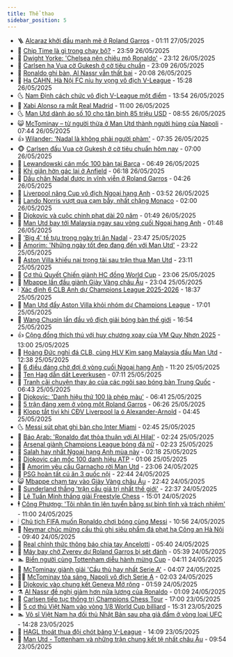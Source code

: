 ```yaml
---
title: Thể thao
sidebar_position: 5
---
```


<!-- vnexpress-the-thao:START -->
- 🪜 [Alcaraz khởi đầu mạnh mẽ ở Roland Garros](https://vnexpress.net/alcaraz-khoi-dau-manh-me-o-roland-garros-4890869.html) - 01:11 27/05/2025
- 🦩 [Chip Time là gì trong chạy bộ?](https://vnexpress.net/chip-time-la-gi-trong-chay-bo-4888074.html) - 23:59 26/05/2025
- 🧰 [Dwight Yorke: &#39;Chelsea nên chiêu mộ Ronaldo&#39;](https://vnexpress.net/dwight-yorke-chelsea-nen-chieu-mo-ronaldo-4890771.html) - 23:12 26/05/2025
- 🤗 [Carlsen hạ Vua cờ Gukesh ở cờ tiêu chuẩn](https://vnexpress.net/carlsen-ha-vua-co-gukesh-o-co-tieu-chuan-4890846.html) - 23:09 26/05/2025
- 🥳 [Ronaldo ghi bàn, Al Nassr vẫn thất bại](https://vnexpress.net/ronaldo-ghi-ban-al-nassr-van-that-bai-4890847.html) - 20:08 26/05/2025
- 🦣 [Hạ CAHN, Hà Nội FC níu hy vọng vô địch V-League](https://vnexpress.net/ha-cahn-ha-noi-fc-niu-hy-vong-vo-dich-v-league-4890826.html) - 15:28 26/05/2025
- 🌜 [Nam Định cách chức vô địch V-League một điểm](https://vnexpress.net/nam-dinh-cach-chuc-vo-dich-v-league-mot-diem-4890794.html) - 13:54 26/05/2025
- 🫶 [Xabi Alonso ra mắt Real Madrid](https://vnexpress.net/xabi-alonso-ra-mat-real-madrid-4890772.html) - 11:00 26/05/2025
- 🌜 [Man Utd dành áo số 10 cho tân binh 85 triệu USD](https://vnexpress.net/man-utd-danh-ao-so-10-cho-tan-binh-85-trieu-usd-4890654.html) - 08:55 26/05/2025
- 😺 [McTominay – từ người thừa ở Man Utd thành người hùng của Napoli](https://vnexpress.net/mctominay-tu-nguoi-thua-o-man-utd-thanh-nguoi-hung-cua-napoli-4890617.html) - 07:44 26/05/2025
- 👍 [Wilander: &#39;Nadal là không phải người phàm&#39;](https://vnexpress.net/wilander-nadal-la-khong-phai-nguoi-pham-4890575.html) - 07:35 26/05/2025
- 🐵 [Carlsen đấu Vua cờ Gukesh ở cờ tiêu chuẩn hôm nay](https://vnexpress.net/carlsen-dau-vua-co-gukesh-o-co-tieu-chuan-hom-nay-4890392.html) - 07:00 26/05/2025
- 💫 [Lewandowski cán mốc 100 bàn tại Barca](https://vnexpress.net/lewandowski-can-moc-100-ban-tai-barca-4890588.html) - 06:49 26/05/2025
- 🦆 [Khi giận hờn gác lại ở Anfield](https://vnexpress.net/khi-gian-hon-gac-lai-o-anfield-4890600.html) - 06:18 26/05/2025
- 🙉 [Dấu chân Nadal được in vĩnh viễn ở Roland Garros](https://vnexpress.net/dau-chan-nadal-duoc-in-vinh-vien-o-roland-garros-4890488.html) - 04:26 26/05/2025
- 📝 [Liverpool nâng Cup vô địch Ngoại hạng Anh](https://vnexpress.net/liverpool-nang-cup-vo-dich-ngoai-hang-anh-4890540.html) - 03:52 26/05/2025
- 💯 [Lando Norris vượt qua cạm bẫy, nhất chặng Monaco](https://vnexpress.net/lando-norris-vuot-qua-cam-bay-nhat-chang-monaco-4890539.html) - 02:00 26/05/2025
- 🌈 [Djokovic và cuộc chinh phạt dài 20 năm](https://vnexpress.net/djokovic-va-cuoc-chinh-phat-dai-20-nam-4890397.html) - 01:49 26/05/2025
- 🦩 [Man Utd bay tới Malaysia ngay sau vòng cuối Ngoại hạng Anh](https://vnexpress.net/man-utd-bay-toi-malaysia-ngay-sau-vong-cuoi-ngoai-hang-anh-4890395.html) - 01:48 26/05/2025
- 🐲 [&#39;Big 4&#39; tề tựu trong ngày tri ân Nadal](https://vnexpress.net/big-4-te-tuu-trong-ngay-tri-an-nadal-4890408.html) - 23:47 25/05/2025
- 🌁 [Amorim: &#39;Những ngày tốt đẹp đang đến với Man Utd&#39;](https://vnexpress.net/amorim-nhung-ngay-tot-dep-dang-den-voi-man-utd-4890401.html) - 23:22 25/05/2025
- 💯 [Aston Villa khiếu nại trọng tài sau trận thua Man Utd](https://vnexpress.net/aston-villa-khieu-nai-trong-tai-sau-tran-thua-man-utd-4890396.html) - 23:11 25/05/2025
- 🌝 [Cơ thủ Quyết Chiến giành HC đồng World Cup](https://vnexpress.net/co-thu-quyet-chien-gianh-hc-dong-world-cup-4890390.html) - 23:06 25/05/2025
- 🤖 [Mbappe lần đầu giành Giày Vàng châu Âu](https://vnexpress.net/mbappe-lan-dau-gianh-giay-vang-chau-au-4890388.html) - 23:04 25/05/2025
- 🕯 [Xác định 6 CLB Anh dự Champions League 2025-2026](https://vnexpress.net/xac-dinh-6-clb-anh-du-champions-league-2025-2026-4890387.html) - 18:37 25/05/2025
- 🧰 [Man Utd đẩy Aston Villa khỏi nhóm dự Champions League](https://vnexpress.net/man-utd-day-aston-villa-khoi-nhom-du-champions-league-4890383.html) - 17:01 25/05/2025
- 🥳 [Wang Chuqin lần đầu vô địch giải bóng bàn thế giới](https://vnexpress.net/wang-chuqin-lan-dau-vo-dich-giai-bong-ban-the-gioi-4890380.html) - 16:54 25/05/2025
- 👍 [Cộng đồng thích thú với huy chương xoay của VM Quy Nhơn 2025](https://vnexpress.net/cong-dong-thich-thu-voi-huy-chuong-xoay-cua-vm-quy-nhon-2025-4890322.html) - 13:00 25/05/2025
- 💪 [Hoàng Đức nghỉ đá CLB, cùng HLV Kim sang Malaysia đấu Man Utd](https://vnexpress.net/hoang-duc-nghi-da-clb-cung-hlv-kim-sang-malaysia-dau-man-utd-4890337.html) - 12:38 25/05/2025
- 👹 [6 điều đáng chờ đợi ở vòng cuối Ngoại hạng Anh](https://vnexpress.net/6-dieu-dang-cho-doi-o-vong-cuoi-ngoai-hang-anh-4890320.html) - 11:20 25/05/2025
- 🧰 [Ten Hag dẫn dắt Leverkusen](https://vnexpress.net/ten-hag-dan-dat-leverkusen-4890274.html) - 07:11 25/05/2025
- 🚀 [Tranh cãi chuyện thay áo của các ngôi sao bóng bàn Trung Quốc](https://vnexpress.net/tranh-cai-chuyen-thay-ao-cua-cac-ngoi-sao-bong-ban-trung-quoc-4890261.html) - 06:43 25/05/2025
- 🎃 [Djokovic: &#39;Danh hiệu thứ 100 là phép màu&#39;](https://vnexpress.net/djokovic-danh-hieu-thu-100-la-phep-mau-4890272.html) - 06:41 25/05/2025
- 🧰 [5 trận đáng xem ở vòng một Roland Garros](https://vnexpress.net/5-tran-dang-xem-o-vong-mot-roland-garros-4890270.html) - 06:26 25/05/2025
- 👀 [Klopp tắt tivi khi CĐV Liverpool la ó Alexander-Arnold](https://vnexpress.net/klopp-tat-tivi-khi-cdv-liverpool-la-o-alexander-arnold-4890197.html) - 04:45 25/05/2025
- 🌜 [Messi sút phạt ghi bàn cho Inter Miami](https://vnexpress.net/messi-sut-phat-ghi-ban-cho-inter-miami-4890223.html) - 02:45 25/05/2025
- 🫶 [Báo Arab: &#39;Ronaldo đạt thỏa thuận với Al Hilal&#39;](https://vnexpress.net/bao-arab-ronaldo-dat-thoa-thuan-voi-al-hilal-4890202.html) - 02:24 25/05/2025
- 🦄 [Arsenal giành Champions League bóng đá nữ](https://vnexpress.net/arsenal-gianh-champions-league-bong-da-nu-4890163.html) - 02:23 25/05/2025
- 🥳 [Salah hay nhất Ngoại hạng Anh mùa này](https://vnexpress.net/salah-hay-nhat-ngoai-hang-anh-mua-nay-4890161.html) - 02:18 25/05/2025
- 🐲 [Djokovic cán mốc 100 danh hiệu ATP](https://vnexpress.net/djokovic-can-moc-100-danh-hieu-atp-4890185.html) - 01:06 25/05/2025
- 🧑‍🏫 [Amorim yêu cầu Garnacho rời Man Utd](https://vnexpress.net/amorim-yeu-cau-garnacho-roi-man-utd-4890159.html) - 23:06 24/05/2025
- 🤔 [PSG hoàn tất cú ăn 3 quốc nội](https://vnexpress.net/psg-hoan-tat-cu-an-3-quoc-noi-4890156.html) - 22:44 24/05/2025
- 😺 [Mbappe chạm tay vào Giày Vàng châu Âu](https://vnexpress.net/mbappe-cham-tay-vao-giay-vang-chau-au-4890150.html) - 22:42 24/05/2025
- 💪 [Sunderland thắng &#39;trận cầu giá trị nhất thế giới&#39;](https://vnexpress.net/sunderland-thang-tran-cau-gia-tri-nhat-the-gioi-4890155.html) - 22:37 24/05/2025
- 💼 [Lê Tuấn Minh thắng giải Freestyle Chess](https://vnexpress.net/le-tuan-minh-thang-giai-freestyle-chess-4890105.html) - 15:01 24/05/2025
- 🕴 [Công Phượng: &#39;Tôi nhận tin lên tuyển bằng sự bình tĩnh và trách nhiệm&#39;](https://vnexpress.net/cong-phuong-toi-nhan-tin-len-tuyen-bang-su-binh-tinh-va-trach-nhiem-4890095.html) - 11:00 24/05/2025
- 🕯 [Chủ tịch FIFA muốn Ronaldo chơi bóng cùng Messi](https://vnexpress.net/chu-tich-fifa-muon-ronaldo-choi-bong-cung-messi-4890070.html) - 10:56 24/05/2025
- 📝 [Neymar chúc mừng cầu thủ ghi siêu phẩm đá phạt hạ Công an Hà Nội](https://vnexpress.net/neymar-chuc-mung-cau-thu-ghi-sieu-pham-da-phat-ha-cong-an-ha-noi-4890086.html) - 09:40 24/05/2025
- 🧐 [Real chính thức thông báo chia tay Ancelotti](https://vnexpress.net/real-chinh-thuc-thong-bao-chia-tay-ancelotti-4890029.html) - 05:40 24/05/2025
- 🙉 [Máy bay chở Zverev dự Roland Garros bị sét đánh](https://vnexpress.net/may-bay-cho-zverev-du-roland-garros-bi-set-danh-4890030.html) - 05:39 24/05/2025
- 🏊 [Biển người cùng Tottenham diễu hành mừng Cup](https://vnexpress.net/bien-nguoi-cung-tottenham-dieu-hanh-mung-cup-4889974.html) - 04:11 24/05/2025
- 🌊 [McTominay giành giải &#39;Cầu thủ hay nhất Serie A&#39;](https://vnexpress.net/mctominay-gianh-giai-cau-thu-hay-nhat-serie-a-4889973.html) - 04:07 24/05/2025
- 👨‍🏫 [McTominay tỏa sáng, Napoli vô địch Serie A](https://vnexpress.net/mctominay-toa-sang-napoli-vo-dich-serie-a-4889958.html) - 02:03 24/05/2025
- 🥷 [Djokovic vào chung kết Geneva Mở rộng](https://vnexpress.net/djokovic-vao-chung-ket-geneva-mo-rong-4889953.html) - 01:59 24/05/2025
- ⚗️ [Al Nassr đề nghị giảm hơn nửa lương của Ronaldo](https://vnexpress.net/al-nassr-de-nghi-giam-hon-nua-luong-cua-ronaldo-4889906.html) - 01:09 24/05/2025
- 🌮 [Carlsen tiếp tục thống trị Champions Chess Tour](https://vnexpress.net/carlsen-tiep-tuc-thong-tri-champions-chess-tour-4889900.html) - 17:00 23/05/2025
- 🤩 [5 cơ thủ Việt Nam vào vòng 1/8 World Cup billiard](https://vnexpress.net/5-co-thu-viet-nam-vao-vong-1-8-world-cup-billiard-4889874.html) - 15:31 23/05/2025
- 🏊 [Võ sĩ Việt Nam hạ đối thủ Nhật Bản sau pha giả đấm ở vòng loại UFC](https://vnexpress.net/vo-si-viet-nam-ha-doi-thu-nhat-ban-sau-pha-gia-dam-o-vong-loai-ufc-4889875.html) - 14:28 23/05/2025
- 🐎 [HAGL thoát thua đội chót bảng V-League](https://vnexpress.net/hagl-thoat-thua-doi-chot-bang-v-league-4889865.html) - 14:09 23/05/2025
- 💫 [Man Utd - Tottenham và những trận chung kết tệ nhất châu Âu](https://vnexpress.net/man-utd-tottenham-va-nhung-tran-chung-ket-te-nhat-chau-au-4889788.html) - 09:54 23/05/2025<!-- vnexpress-the-thao:END -->
